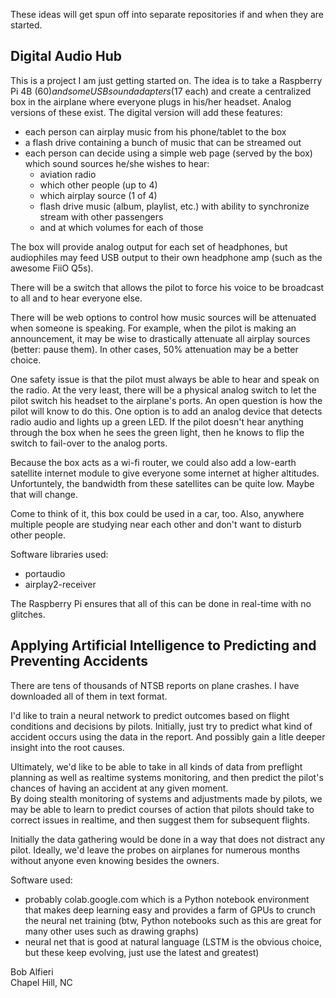 These ideas will get spun off into separate repositories if and when they are started.

## Digital Audio Hub

This is a project I am just getting started on.  The idea is to take a Raspberry Pi 4B ($60) and
some USB sound adapters ($17 each) and create a centralized box in the airplane where everyone
plugs in his/her headset.  Analog versions of these exist.  The digital version will add these features:

* each person can airplay music from his phone/tablet to the box
* a flash drive containing a bunch of music that can be streamed out
* each person can decide using a simple web page (served by the box) which sound sources he/she wishes to hear:
  * aviation radio
  * which other people (up to 4)
  * which airplay source (1 of 4)
  * flash drive music (album, playlist, etc.) with ability to synchronize stream with other passengers
  * and at which volumes for each of those

The box will provide analog output for each set of headphones, but audiophiles may feed USB output to their own headphone amp (such as the awesome FiiO Q5s).

There will be a switch that allows the pilot to force his voice to be broadcast to all and to 
hear everyone else.

There will be web options to control how music sources will be attenuated when someone is speaking.  For 
example, when the pilot is making an announcement, it may be wise to drastically attenuate all airplay sources
(better: pause them).  In other cases, 50% attenuation may be a better choice.

One safety issue is that the pilot must always be able to hear and speak on the radio.
At the very least, there will
be a physical analog switch to let the pilot switch his headset to the airplane's ports.  An open question
is how the pilot will know to do this.  One option is to add an analog device that detects radio audio
and lights up a green LED.  If the pilot doesn't hear anything through the box when he sees the green light, 
then he knows to flip the switch to fail-over to the analog ports.

Because the box acts as a wi-fi router, we could also add a low-earth satellite internet module to
give everyone some internet at higher altitudes.  Unfortuntely, the bandwidth from these satellites can be 
quite low.  Maybe that will change.

Come to think of it, this box could be used in a car, too.  Also, anywhere multiple people are studying near each other
and don't want to disturb other people.

Software libraries used:
* portaudio
* airplay2-receiver

The Raspberry Pi ensures that all of this can be done in real-time with no glitches.

## Applying Artificial Intelligence to Predicting and Preventing Accidents

There are tens of thousands of NTSB reports on plane crashes.  I have downloaded all of them in text format.

I'd like to train a neural network to predict outcomes based on flight conditions and 
decisions by pilots.  Initially, just try to predict what kind of accident occurs using the data in the 
report.  And possibly gain a litle deeper insight into the root causes.

Ultimately, we'd like to be able to take in all kinds of data from preflight planning as well as realtime
systems monitoring, and then predict the pilot's chances of having an accident at any given moment.  
By doing stealth monitoring of systems and adjustments made by pilots, we may be able to 
learn to predict courses of action that pilots should take to correct issues in realtime, 
and then suggest them for subsequent flights.

Initially the data gathering would be done in a way that does not distract any pilot.  Ideally, we'd leave 
the probes on airplanes for numerous months without anyone even knowing besides the owners.

Software used:
* probably colab.google.com which is a Python notebook environment that makes deep learning easy and provides a farm of GPUs to crunch the neural net training (btw, Python notebooks such as this are great for many other
uses such as drawing graphs)
* neural net that is good at natural language (LSTM is the obvious choice, but these keep evolving, just
use the latest and greatest)

Bob Alfieri<br>
Chapel Hill, NC

